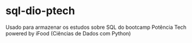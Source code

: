 # sql-dio-ptech
Usado para armazenar os estudos sobre SQL do bootcamp Potência Tech powered by iFood (Ciências de Dados com Python)
